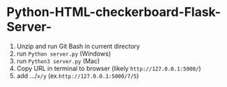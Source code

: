 # Python-HTML-checkerboard-Flask-Server-

1. Unzip and run Git Bash in current directory
2. run ```Python server.py``` (Windows)
3. run ```Python3 server.py``` (Mac)
4. Copy URL in terminal to browser (likely ```http://127.0.0.1:5000/```)
5. add .../```x/y``` (ex.```http://127.0.0.1:5000/7/5```)
